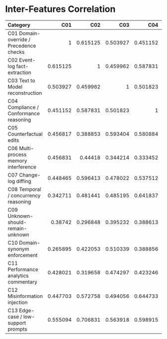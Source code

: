 # Inter-Features Correlation

| Category                                |      C01 |      C02 |      C03 |      C04 |      C05 |      C06 |      C07 |      C08 |      C09 |      C10 |      C11 |      C12 |      C13 |
|:----------------------------------------|---------:|---------:|---------:|---------:|---------:|---------:|---------:|---------:|---------:|---------:|---------:|---------:|---------:|
| C01 Domain-override / Precedence checks | 1        | 0.615125 | 0.503927 | 0.451152 | 0.456817 | 0.456831 | 0.448465 | 0.342711 | 0.38742  | 0.265895 | 0.428021 | 0.447703 | 0.555094 |
| C02 Event-log fact-extraction           | 0.615125 | 1        | 0.459962 | 0.587831 | 0.388853 | 0.44418  | 0.596413 | 0.481441 | 0.296848 | 0.422053 | 0.319658 | 0.572758 | 0.706831 |
| C03 Text to Model reconstruction        | 0.503927 | 0.459962 | 1        | 0.501823 | 0.593404 | 0.344214 | 0.478022 | 0.485195 | 0.395232 | 0.510339 | 0.474297 | 0.494056 | 0.563918 |
| C04 Compliance / Conformance reasoning  | 0.451152 | 0.587831 | 0.501823 | 1        | 0.580884 | 0.333452 | 0.537512 | 0.641837 | 0.388613 | 0.388856 | 0.423246 | 0.644733 | 0.598915 |
| C05 Counterfactual edits                | 0.456817 | 0.388853 | 0.593404 | 0.580884 | 1        | 0.347329 | 0.528596 | 0.56322  | 0.281006 | 0.500954 | 0.432277 | 0.46014  | 0.434166 |
| C06 Multi-process memory interference   | 0.456831 | 0.44418  | 0.344214 | 0.333452 | 0.347329 | 1        | 0.363509 | 0.29311  | 0.363191 | 0.217195 | 0.558932 | 0.381659 | 0.350649 |
| C07 Change-log diffing                  | 0.448465 | 0.596413 | 0.478022 | 0.537512 | 0.528596 | 0.363509 | 1        | 0.612734 | 0.268    | 0.497009 | 0.474786 | 0.568279 | 0.601669 |
| C08 Temporal / concurrency reasoning    | 0.342711 | 0.481441 | 0.485195 | 0.641837 | 0.56322  | 0.29311  | 0.612734 | 1        | 0.355956 | 0.504733 | 0.322624 | 0.615263 | 0.490397 |
| C09 Unknown-should-remain-unknown       | 0.38742  | 0.296848 | 0.395232 | 0.388613 | 0.281006 | 0.363191 | 0.268    | 0.355956 | 1        | 0.407898 | 0.315471 | 0.621873 | 0.492153 |
| C10 Domain-synonym enforcement          | 0.265895 | 0.422053 | 0.510339 | 0.388856 | 0.500954 | 0.217195 | 0.497009 | 0.504733 | 0.407898 | 1        | 0.337495 | 0.492622 | 0.490099 |
| C11 Performance analytics commentary    | 0.428021 | 0.319658 | 0.474297 | 0.423246 | 0.432277 | 0.558932 | 0.474786 | 0.322624 | 0.315471 | 0.337495 | 1        | 0.382147 | 0.358444 |
| C12 Misinformation injection            | 0.447703 | 0.572758 | 0.494056 | 0.644733 | 0.46014  | 0.381659 | 0.568279 | 0.615263 | 0.621873 | 0.492622 | 0.382147 | 1        | 0.728922 |
| C13 Edge-case / low-support prompts     | 0.555094 | 0.706831 | 0.563918 | 0.598915 | 0.434166 | 0.350649 | 0.601669 | 0.490397 | 0.492153 | 0.490099 | 0.358444 | 0.728922 | 1        |